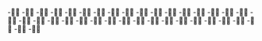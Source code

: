 -🤣🤣
-🤣🤣
-🤣🤣
-🤣🤣
-🤣🤣
-🤣🤣
-🤣🤣
-🤣🤣
-🤣🤣
-🤣🤣
-🤣🤣
-🤣🤣
-🤣🤣
-🤣🤣
-🤣🤣
-🤣🤣
-🤣🤣
-🤣🤣
-🤣🤣
-🤣🤣
-🤣🤣
-🤣🤣
-🤣🤣
-🤣🤣
-🤣🤣
-🤣🤣
-🤣🤣
-🤣🤣
-🤣🤣
-🤣🤣
-🤣🤣
-🤣🤣
-🤣🤣
-🤣🤣
-🤣🤣
-🤣🤣
-🤣🤣
<!---
joaopaulofish/joaopaulofish is a ✨ special ✨ repository because its `README.md` (this file) appears on your GitHub profile.
You can click the Preview link to take a look at your changes.
--->

